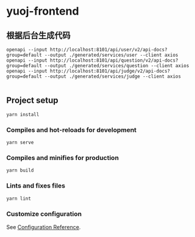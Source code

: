 # yuoj-frontend

## 根据后台生成代码

```shell
openapi --input http://localhost:8101/api/user/v2/api-docs?group=default --output ./generated/services/user --client axios
openapi --input http://localhost:8101/api/question/v2/api-docs?group=default --output ./generated/services/question --client axios
openapi --input http://localhost:8101/api/judge/v2/api-docs?group=default --output ./generated/services/judge --client axios


```


## Project setup

```
yarn install
```

### Compiles and hot-reloads for development

```
yarn serve
```

### Compiles and minifies for production

```
yarn build
```

### Lints and fixes files

```
yarn lint
```

### Customize configuration

See [Configuration Reference](https://cli.vuejs.org/config/).
